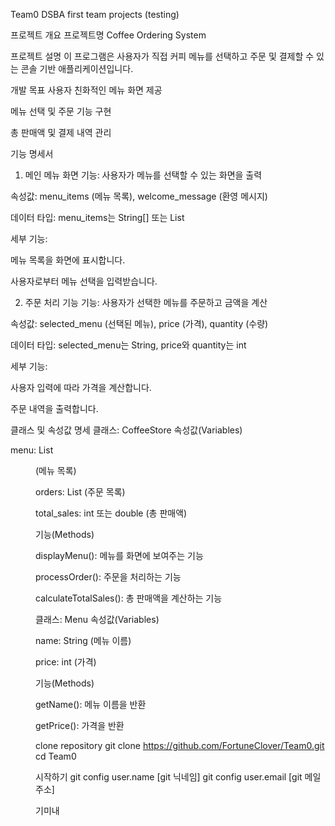 Team0
DSBA first team projects (testing)

프로젝트 개요
프로젝트명
Coffee Ordering System

프로젝트 설명
이 프로그램은 사용자가 직접 커피 메뉴를 선택하고 주문 및 결제할 수 있는 콘솔 기반 애플리케이션입니다.

개발 목표
사용자 친화적인 메뉴 화면 제공

메뉴 선택 및 주문 기능 구현

총 판매액 및 결제 내역 관리

기능 명세서
1. 메인 메뉴 화면
기능: 사용자가 메뉴를 선택할 수 있는 화면을 출력

속성값: menu_items (메뉴 목록), welcome_message (환영 메시지)

데이터 타입: menu_items는 String[] 또는 List<String>

세부 기능:

메뉴 목록을 화면에 표시합니다.

사용자로부터 메뉴 선택을 입력받습니다.

2. 주문 처리 기능
기능: 사용자가 선택한 메뉴를 주문하고 금액을 계산

속성값: selected_menu (선택된 메뉴), price (가격), quantity (수량)

데이터 타입: selected_menu는 String, price와 quantity는 int

세부 기능:

사용자 입력에 따라 가격을 계산합니다.

주문 내역을 출력합니다.

클래스 및 속성값 명세
클래스: CoffeeStore
속성값(Variables)

menu: List<Menu> (메뉴 목록)

orders: List<Order> (주문 목록)

total_sales: int 또는 double (총 판매액)

기능(Methods)

displayMenu(): 메뉴를 화면에 보여주는 기능

processOrder(): 주문을 처리하는 기능

calculateTotalSales(): 총 판매액을 계산하는 기능

클래스: Menu
속성값(Variables)

name: String (메뉴 이름)

price: int (가격)

기능(Methods)

getName(): 메뉴 이름을 반환

getPrice(): 가격을 반환

clone repository
git clone https://github.com/FortuneClover/Team0.git
cd Team0



시작하기
git config user.name [git 닉네임]
git config user.email [git 메일 주소]


기미내
